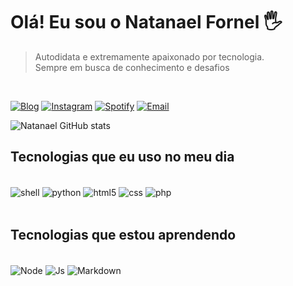 # Olá! Eu sou o Natanael Fornel 🖐️ 

> Autodidata e extremamente apaixonado por tecnologia. <br />
> Sempre em busca de conhecimento e desafios

<br />

[![Blog](https://img.shields.io/website?label=appunix.com.br&style=for-the-badge&url=https://appunix.com.br/)](https://appunix.com.br)
[![Instagram](https://img.shields.io/badge/Instagram-E4405F?style=for-the-badge&logo=instagram&logoColor=white)](https://instagram.com/natanaelfornel)
[![Spotify](https://img.shields.io/badge/Spotify-1ED760?&style=for-the-badge&logo=spotify&logoColor=white)](https://open.spotify.com/playlist/5F8WbjsbmY7A17MCMoONev?si=58cdb8b8ebb34fcb)
[![Email](https://img.shields.io/badge/Gmail-D14836?style=for-the-badge&logo=gmail&logoColor=white)](mailto:natanael.fornel@gmail.com)

![Natanael GitHub stats](https://github-readme-stats.vercel.app/api?username=natanaelfornel&show_icons=true&theme=dark&count_private=true)

## Tecnologias que eu uso no meu dia
<br />
<div style="display: inline_block">
  <img align="center" alt="shell" src="https://img.shields.io/badge/Shell_Script-121011?style=for-the-badge&logo=gnu-bash&logoColor=white" />
  <img align="center" alt="python" src="https://img.shields.io/badge/Python-14354C?style=for-the-badge&logo=python&logoColor=white" />
  <img align="center" alt="html5" src="https://img.shields.io/badge/HTML5-E34F26?style=for-the-badge&logo=html5&logoColor=white" />
  <img align="center" alt="css" src="https://img.shields.io/badge/CSS3-1572B6?style=for-the-badge&logo=css3&logoColor=white" />
  <img align="center" alt="php" src="https://img.shields.io/badge/PHP-777BB4?style=for-the-badge&logo=php&logoColor=white" />
</div><br/>

## Tecnologias que estou aprendendo
<br />
<div style="display: inline_block">
  <img align="center" alt="Node" src="https://img.shields.io/badge/Node.js-43853D?style=for-the-badge&logo=node.js&logoColor=white" />
  <img align="center" alt="Js" src="https://img.shields.io/badge/JavaScript-323330?style=for-the-badge&logo=javascript&logoColor=F7DF1E" />
  <img align="center" alt="Markdown" src="https://img.shields.io/badge/Markdown-000000?style=for-the-badge&logo=markdown&logoColor=white" />
</div><br/>



